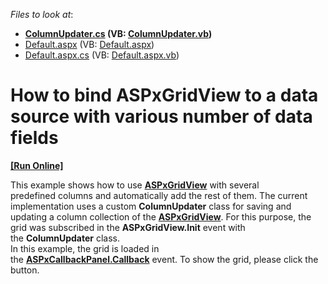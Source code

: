 <!-- default file list -->
*Files to look at*:

* **[ColumnUpdater.cs](./CS/App_Code/ColumnUpdater.cs) (VB: [ColumnUpdater.vb](./VB/App_Code/ColumnUpdater.vb))**
* [Default.aspx](./CS/Default.aspx) (VB: [Default.aspx](./VB/Default.aspx))
* [Default.aspx.cs](./CS/Default.aspx.cs) (VB: [Default.aspx.vb](./VB/Default.aspx.vb))
<!-- default file list end -->
# How to bind ASPxGridView to a data source with various number of data fields
<!-- run online -->
**[[Run Online]](https://codecentral.devexpress.com/t352835/)**
<!-- run online end -->


<p>This example shows how to use <a href="https://documentation.devexpress.com/#AspNet/clsDevExpressWebASPxGridViewtopic"><strong>ASPxGridView</strong></a> with several predefined columns and automatically add the rest of them. The current implementation uses a custom <strong>ColumnUpdater</strong> class for saving and updating a column collection of the <a href="https://documentation.devexpress.com/#AspNet/clsDevExpressWebASPxGridViewtopic"><strong>ASPxGridView</strong></a>. For this purpose, the grid was subscribed in the <strong>ASPxGridView.Init</strong> event with the <strong>ColumnUpdater</strong> class.<br>In this example, the grid is loaded in the <a href="https://documentation.devexpress.com/#AspNet/DevExpressWebASPxCallbackPanel_Callbacktopic"><strong>ASPxCallbackPanel.Callback</strong></a> event. To show the grid, please click the button.</p>

<br/>


